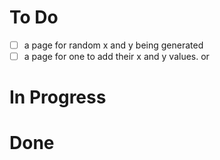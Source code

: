 # To Do

-   [ ] a page for random x and y being generated
-   [ ] a page for one to add their x and y values. or 

# In Progress

# Done
